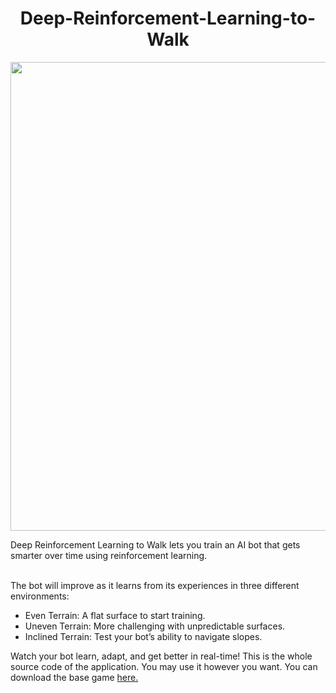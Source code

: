 <h1 align='center'>Deep-Reinforcement-Learning-to-Walk</h1>
<p align='center'><img src=https://img.itch.zone/aW1nLzE4MjA4NTg4LnBuZw==/original/BzwBgn.png width='750'></p>
Deep Reinforcement Learning to Walk lets you train an AI bot that gets smarter over time using reinforcement learning. </br></br>

The bot will improve as it learns from its experiences in three different environments:
<ul>
  <li>Even Terrain: A flat surface to start training.</li>
  <li>Uneven Terrain: More challenging with unpredictable surfaces.</li>
  <li>Inclined Terrain: Test your bot’s ability to navigate slopes.</li>
</ul>

Watch your bot learn, adapt, and get better in real-time!
This is the whole source code of the application. You may use it however you want. You can download the base game <a href="https://marktrinidad.itch.io/deep-reinforcement-learning-to-walk" target="_blank">here.</a>
